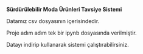 **Sürdürülebilir Moda Ürünleri Tavsiye Sistemi**


Datamız csv dosyasının içerisindedir.


Proje adım adım tek bir ipynb dosyasında verilmiştir.


Datayı indirip kullanarak sistemi çalıştırabilirsiniz.
